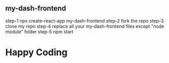 ## my-dash-frontend

step-1 npx create-react-app my-dash-frontend
step-2 fork the repo
step-3 clone my repo 
step-4 replace all your my-dash-frontend files except "node module" folder
step-5  npm start

# Happy Coding